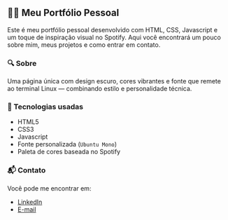 ## 🧑‍💻 Meu Portfólio Pessoal

Este é meu portfólio pessoal desenvolvido com HTML, CSS, Javascript e um toque de inspiração visual no Spotify. Aqui você encontrará um pouco sobre mim, meus projetos e como entrar em contato.

### 🔍 Sobre

Uma página única com design escuro, cores vibrantes e fonte que remete ao terminal Linux — combinando estilo e personalidade técnica.

### 🚀 Tecnologias usadas

* HTML5
* CSS3
* Javascript
* Fonte personalizada (`Ubuntu Mono`)
* Paleta de cores baseada no Spotify

### 📬 Contato

Você pode me encontrar em:

* [LinkedIn](https://www.linkedin.com/in/henrique-guido)
* [E-mail](mailto:henriqueguido.006@gmail.com)